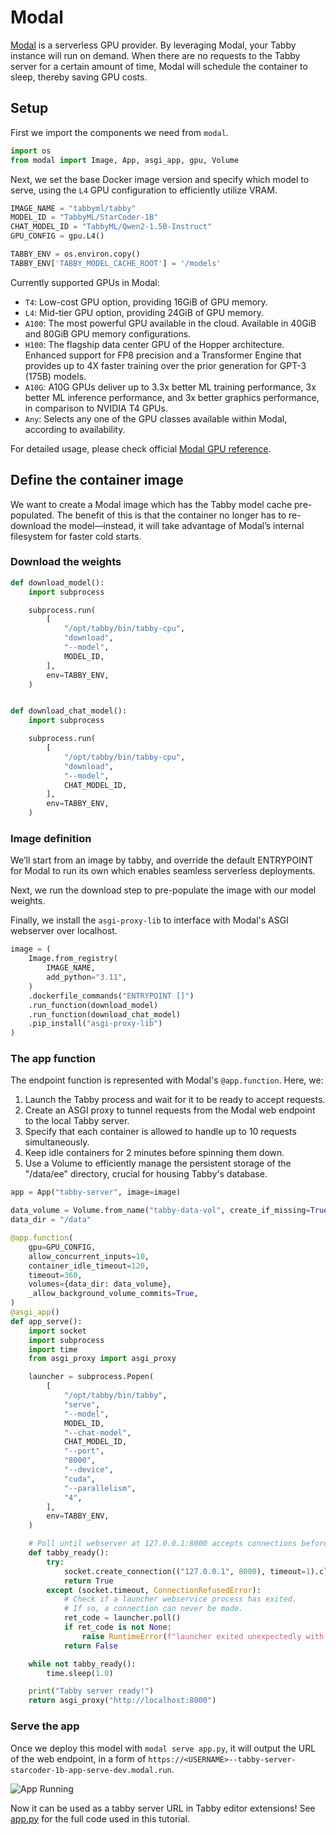 # Modal

[Modal](https://modal.com/) is a serverless GPU provider. By leveraging Modal, your Tabby instance will run on demand. When there are no requests to the Tabby server for a certain amount of time, Modal will schedule the container to sleep, thereby saving GPU costs.

## Setup

First we import the components we need from `modal`.

```python
import os
from modal import Image, App, asgi_app, gpu, Volume
```

Next, we set the base Docker image version and specify which model to serve, using the `L4` GPU configuration to efficiently utilize VRAM.

```python
IMAGE_NAME = "tabbyml/tabby"
MODEL_ID = "TabbyML/StarCoder-1B"
CHAT_MODEL_ID = "TabbyML/Qwen2-1.5B-Instruct"
GPU_CONFIG = gpu.L4()

TABBY_ENV = os.environ.copy()
TABBY_ENV['TABBY_MODEL_CACHE_ROOT'] = '/models'
```

Currently supported GPUs in Modal:

- `T4`: Low-cost GPU option, providing 16GiB of GPU memory.
- `L4`: Mid-tier GPU option, providing 24GiB of GPU memory.
- `A100`: The most powerful GPU available in the cloud. Available in 40GiB and 80GiB GPU memory configurations.
- `H100`: The flagship data center GPU of the Hopper architecture. Enhanced support for FP8 precision and a Transformer Engine that provides up to 4X faster training over the prior generation for GPT-3 (175B) models.
- `A10G`: A10G GPUs deliver up to 3.3x better ML training performance, 3x better ML inference performance, and 3x better graphics performance, in comparison to NVIDIA T4 GPUs.
- `Any`: Selects any one of the GPU classes available within Modal, according to availability.

For detailed usage, please check official [Modal GPU reference](https://modal.com/docs/reference/modal.gpu).

## Define the container image

We want to create a Modal image which has the Tabby model cache pre-populated.
The benefit of this is that the container no longer has to re-download the model—instead,
it will take advantage of Modal’s internal filesystem for faster cold starts.

### Download the weights

```python
def download_model():
    import subprocess

    subprocess.run(
        [
            "/opt/tabby/bin/tabby-cpu",
            "download",
            "--model",
            MODEL_ID,
        ],
        env=TABBY_ENV,
    )


def download_chat_model():
    import subprocess

    subprocess.run(
        [
            "/opt/tabby/bin/tabby-cpu",
            "download",
            "--model",
            CHAT_MODEL_ID,
        ],
        env=TABBY_ENV,
    )

```

### Image definition

We’ll start from an image by tabby, and override the default ENTRYPOINT for Modal to run its own which enables seamless serverless deployments.

Next, we run the download step to pre-populate the image with our model weights.

Finally, we install the `asgi-proxy-lib` to interface with Modal's ASGI webserver over localhost.

```python
image = (
    Image.from_registry(
        IMAGE_NAME,
        add_python="3.11",
    )
    .dockerfile_commands("ENTRYPOINT []")
    .run_function(download_model)
    .run_function(download_chat_model)
    .pip_install("asgi-proxy-lib")
)
```

### The app function

The endpoint function is represented with Modal's `@app.function`. Here, we:

1. Launch the Tabby process and wait for it to be ready to accept requests.
2. Create an ASGI proxy to tunnel requests from the Modal web endpoint to the local Tabby server.
3. Specify that each container is allowed to handle up to 10 requests simultaneously.
4. Keep idle containers for 2 minutes before spinning them down.
5. Use a Volume to efficiently manage the persistent storage of the "/data/ee" directory, crucial for housing Tabby's database.

```python
app = App("tabby-server", image=image)

data_volume = Volume.from_name("tabby-data-vol", create_if_missing=True)
data_dir = "/data"

@app.function(
    gpu=GPU_CONFIG,
    allow_concurrent_inputs=10,
    container_idle_timeout=120,
    timeout=360,
    volumes={data_dir: data_volume},
    _allow_background_volume_commits=True,
)
@asgi_app()
def app_serve():
    import socket
    import subprocess
    import time
    from asgi_proxy import asgi_proxy

    launcher = subprocess.Popen(
        [
            "/opt/tabby/bin/tabby",
            "serve",
            "--model",
            MODEL_ID,
            "--chat-model",
            CHAT_MODEL_ID,
            "--port",
            "8000",
            "--device",
            "cuda",
            "--parallelism",
            "4",
        ],
        env=TABBY_ENV,
    )

    # Poll until webserver at 127.0.0.1:8000 accepts connections before running inputs.
    def tabby_ready():
        try:
            socket.create_connection(("127.0.0.1", 8000), timeout=1).close()
            return True
        except (socket.timeout, ConnectionRefusedError):
            # Check if a launcher webservice process has exited.
            # If so, a connection can never be made.
            ret_code = launcher.poll()
            if ret_code is not None:
                raise RuntimeError(f"launcher exited unexpectedly with code {ret_code}")
            return False

    while not tabby_ready():
        time.sleep(1.0)

    print("Tabby server ready!")
    return asgi_proxy("http://localhost:8000")
```

### Serve the app

Once we deploy this model with `modal serve app.py`, it will output the URL of the web endpoint, in a form of `https://<USERNAME>--tabby-server-starcoder-1b-app-serve-dev.modal.run`.

![App Running](./app-running.png)

Now it can be used as a tabby server URL in Tabby editor extensions!
See [app.py](https://github.com/TabbyML/tabby/blob/main/website/docs/quick-start/installation/modal/app.py) for the full code used in this tutorial.
